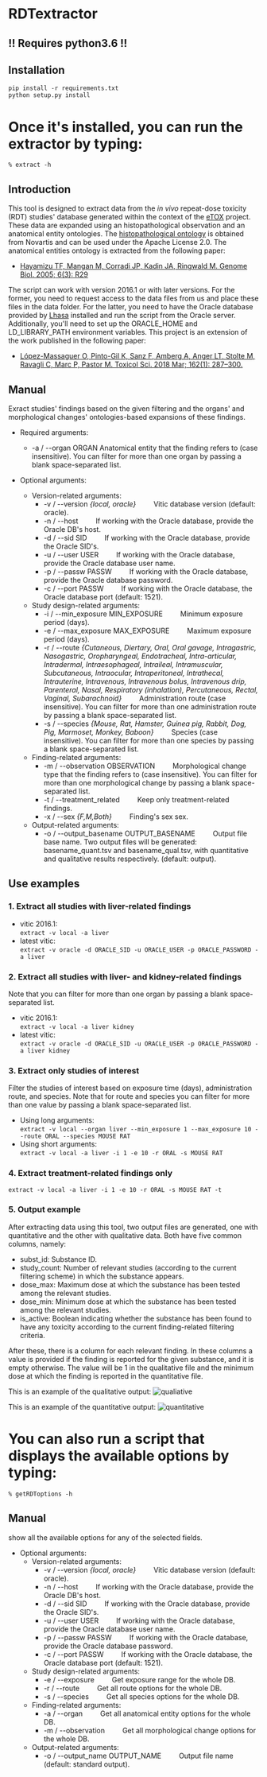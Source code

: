 # RDTextractor

## !! Requires python3.6 !!

## Installation
`pip install -r requirements.txt`  
`python setup.py install`

# Once it's installed, you can run the extractor by typing:

`% extract -h`

## Introduction
This tool is designed to extract data from the _in vivo_ repeat-dose toxicity (RDT) studies' database generated within the context of the [eTOX](http://www.etoxproject.eu/) project. These data are expanded using an histopathological observation and an anatomical entity ontologies. The [histopathological ontology](https://github.com/Novartis/hpath/blob/master/LICENSE.txt) is obtained from Novartis and can be used under the Apache License 2.0. The anatomical entities ontology is extracted from the following paper:
- [Hayamizu TF, Mangan M, Corradi JP, Kadin JA, Ringwald M. Genome Biol. 2005; 6(3): R29](https://www.ncbi.nlm.nih.gov/pmc/articles/PMC1088948/)

The script can work with version 2016.1 or with later versions. For the former, you need to request access to the data files from us and place these files in the data folder. For the latter, you need to have the Oracle database provided by [Lhasa](https://www.lhasalimited.org/) installed and run the script from the Oracle server. Additionally, you'll need to set up the ORACLE_HOME and LD_LIBRARY_PATH environment variables.
This project is an extension of the work published in the following paper:
- [López-Massaguer O, Pinto-Gil K, Sanz F, Amberg A, Anger LT, Stolte M, Ravagli C, Marc P, Pastor M. Toxicol Sci. 2018 Mar; 162(1): 287–300.](https://www.ncbi.nlm.nih.gov/pmc/articles/PMC5837688/)

## Manual
Exract studies' findings based on the given filtering and the organs' and
morphological changes' ontologies-based expansions of these findings. 

- Required arguments:
  - -a / --organ ORGAN
Anatomical entity that the finding refers to (case insensitive). You can filter for more than one organ by passing a blank space-separated list. 

- Optional arguments:
  - Version-related arguments:
    - -v / --version _{local, oracle}_
&nbsp;&nbsp;&nbsp;&nbsp;&nbsp;&nbsp;&nbsp;&nbsp;Vitic database version (default: oracle).
    - -n / --host 
&nbsp;&nbsp;&nbsp;&nbsp;&nbsp;&nbsp;&nbsp;&nbsp;If working with the Oracle database, provide the Oracle DB's host.
    - -d / --sid SID
&nbsp;&nbsp;&nbsp;&nbsp;&nbsp;&nbsp;&nbsp;&nbsp;If working with the Oracle database, provide the Oracle SID's.
    - -u / --user USER
&nbsp;&nbsp;&nbsp;&nbsp;&nbsp;&nbsp;&nbsp;&nbsp;If working with the Oracle database, provide the Oracle database user name.
    - -p / --passw PASSW
&nbsp;&nbsp;&nbsp;&nbsp;&nbsp;&nbsp;&nbsp;&nbsp;If working with the Oracle database, provide the Oracle database password.
    - -c / --port PASSW
&nbsp;&nbsp;&nbsp;&nbsp;&nbsp;&nbsp;&nbsp;&nbsp;If working with the Oracle database, the Oracle database port (default: 1521).
  - Study design-related arguments:
    - -i / --min_exposure MIN_EXPOSURE
&nbsp;&nbsp;&nbsp;&nbsp;&nbsp;&nbsp;&nbsp;&nbsp;Minimum exposure period (days).
    - -e / --max_exposure MAX_EXPOSURE
&nbsp;&nbsp;&nbsp;&nbsp;&nbsp;&nbsp;&nbsp;&nbsp;Maximum exposure period (days).
    - -r / --route _{Cutaneous, Diertary, Oral, Oral gavage, Intragastric, Nasogastric, Oropharyngeal, Endotracheal, Intra-articular, Intradermal, Intraesophageal, Intraileal, Intramuscular, Subcutaneous, Intraocular, Intraperitoneal, Intrathecal, Intrauterine, Intravenous, Intravenous bolus, Intravenous drip, Parenteral, Nasal, Respiratory (inhalation), Percutaneous, Rectal, Vaginal, Subarachnoid}_
&nbsp;&nbsp;&nbsp;&nbsp;&nbsp;&nbsp;&nbsp;&nbsp;Administration route (case insensitive). You can filter for more than one administration route by passing a blank space-separated list.
    - -s / --species _{Mouse, Rat, Hamster, Guinea pig, Rabbit, Dog, Pig, Marmoset, Monkey, Baboon}_
&nbsp;&nbsp;&nbsp;&nbsp;&nbsp;&nbsp;&nbsp;&nbsp;Species (case insensitive). You can filter for more than one species by passing a blank space-separated list.
  - Finding-related arguments:
    - -m / --observation OBSERVATION
&nbsp;&nbsp;&nbsp;&nbsp;&nbsp;&nbsp;&nbsp;&nbsp;Morphological change type that the finding refers to (case insensitive). You can filter for more than one morphological change by passing a blank space-separated list.
    - -t / --treatment_related
&nbsp;&nbsp;&nbsp;&nbsp;&nbsp;&nbsp;&nbsp;&nbsp;Keep only treatment-related findings.
    - -x / --sex _{F,M,Both}_
&nbsp;&nbsp;&nbsp;&nbsp;&nbsp;&nbsp;&nbsp;&nbsp;Finding's sex sex.
  - Output-related arguments:
    - -o / --output_basename OUTPUT_BASENAME
&nbsp;&nbsp;&nbsp;&nbsp;&nbsp;&nbsp;&nbsp;&nbsp;Output file base name. Two output files will be generated: basename_quant.tsv and basename_qual.tsv, with quantitative and qualitative results respectively. (default: output).

## Use examples
### 1. Extract all studies with liver-related findings
+ vitic 2016.1:  
  `extract -v local -a liver`
+ latest vitic:  
  `extract -v oracle -d ORACLE_SID -u ORACLE_USER -p ORACLE_PASSWORD -a liver`

### 2. Extract all studies with liver- and kidney-related findings
Note that you can filter for more than one organ by passing a blank space-separated list.  
* vitic 2016.1:  
  `extract -v local -a liver kidney`  
* latest vitic:  
  `extract -v oracle -d ORACLE_SID -u ORACLE_USER -p ORACLE_PASSWORD -a liver kidney`

### 3. Extract only studies of interest
Filter the studies of interest based on exposure time (days), administration route, and species. Note that for route and species you can filter for more than one value by passing a blank space-separated list.  
* Using long arguments:  
`extract -v local --organ liver --min_exposure 1 --max_exposure 10 --route ORAL --species MOUSE RAT`  
* Using short arguments:  
`extract -v local -a liver -i 1 -e 10 -r ORAL -s MOUSE RAT`

### 4. Extract treatment-related findings only
`extract -v local -a liver -i 1 -e 10 -r ORAL -s MOUSE RAT -t`

### 5. Output example
After extracting data using this tool, two output files are generated, one with quantitative and the other with qualitative data. Both have five common columns, namely:
- subst_id: Substance ID.
- study_count: Number of relevant studies (according to the current filtering scheme) in which the substance appears.
- dose_max: Maximum dose at which the substance has been tested among the relevant studies.
- dose_min: Minimum dose at which the substance has been tested among the relevant studies.
- is_active: Boolean indicating whether the substance has been found to have any toxicity according to the current finding-related filtering criteria.

After these, there is a column for each relevant finding. In these columns a value is provided if the finding is reported for the given substance, and it is empty otherwise. The value will be 1 in the qualitative file and the minimum dose at which the finding is reported in the quantitative file.

This is an example of the qualitative output: 
![qualiative](https://raw.githubusercontent.com/phi-grib/RDTextractor/master/img/qual.JPG)

This is an example of the quantitative output: 
![quantitative](https://raw.githubusercontent.com/phi-grib/RDTextractor/master/img/quant.JPG)

# You can also run a script that displays the available options by typing:

`% getRDToptions -h`

## Manual
show all the available options for any of the selected fields. 

- Optional arguments:
  - Version-related arguments:
    - -v / --version _{local, oracle}_
&nbsp;&nbsp;&nbsp;&nbsp;&nbsp;&nbsp;&nbsp;&nbsp;Vitic database version (default: oracle).
    - -n / --host 
&nbsp;&nbsp;&nbsp;&nbsp;&nbsp;&nbsp;&nbsp;&nbsp;If working with the Oracle database, provide the Oracle DB's host.
    - -d / --sid SID
&nbsp;&nbsp;&nbsp;&nbsp;&nbsp;&nbsp;&nbsp;&nbsp;If working with the Oracle database, provide the Oracle SID's.
    - -u / --user USER
&nbsp;&nbsp;&nbsp;&nbsp;&nbsp;&nbsp;&nbsp;&nbsp;If working with the Oracle database, provide the Oracle database user name.
    - -p / --passw PASSW
&nbsp;&nbsp;&nbsp;&nbsp;&nbsp;&nbsp;&nbsp;&nbsp;If working with the Oracle database, provide the Oracle database password.
    - -c / --port PASSW
&nbsp;&nbsp;&nbsp;&nbsp;&nbsp;&nbsp;&nbsp;&nbsp;If working with the Oracle database, the Oracle database port (default: 1521).
  - Study design-related arguments:
    - -e / --exposure
&nbsp;&nbsp;&nbsp;&nbsp;&nbsp;&nbsp;&nbsp;&nbsp;Get exposure range for the whole DB.
    - -r / --route 
&nbsp;&nbsp;&nbsp;&nbsp;&nbsp;&nbsp;&nbsp;&nbsp;Get all route options for the whole DB.
    - -s / --species 
&nbsp;&nbsp;&nbsp;&nbsp;&nbsp;&nbsp;&nbsp;&nbsp;Get all species options for the whole DB.
  - Finding-related arguments:
    - -a / --organ
&nbsp;&nbsp;&nbsp;&nbsp;&nbsp;&nbsp;&nbsp;&nbsp;Get all anatomical entity options for the whole DB.
    - -m / --observation
&nbsp;&nbsp;&nbsp;&nbsp;&nbsp;&nbsp;&nbsp;&nbsp;Get all morphological change options for the whole DB.
  - Output-related arguments:
    - -o / --output_name OUTPUT_NAME
&nbsp;&nbsp;&nbsp;&nbsp;&nbsp;&nbsp;&nbsp;&nbsp;Output file name (default: standard output).